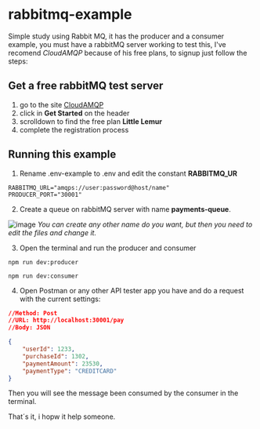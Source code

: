 # rabbitmq-example

Simple study using Rabbit MQ, it has the producer and a consumer example, you must have a rabbitMQ server working to test this, 
I've recomend *CloudAMQP* because of his free plans, to signup just follow the steps:

## Get a free rabbitMQ test server

1. go to the site [CloudAMQP](https://www.cloudamqp.com/plans.html)
2. click in **Get Started** on the header
3. scrolldown to find the free plan **Little Lemur**
4. complete the registration process

## Running this example

1. Rename .env-example to .env and edit the constant **RABBITMQ_UR**
```env
RABBITMQ_URL="amqps://user:password@host/name"
PRODUCER_PORT="30001"
```

2. Create a queue on rabbitMQ server with name **payments-queue**. 

![image](https://user-images.githubusercontent.com/72179/209598009-e4157089-4cd3-405f-882e-dd2dc367df7b.png)
*You can create any other name do you want, but then you need to edit the files and change it.*

3. Open the terminal and run the producer and consumer
```shell
npm run dev:producer
```
```shell
npm run dev:consumer
```

4. Open Postman or any other API tester app you have and do a request with the current settings:

```json
//Method: Post
//URL: http://localhost:30001/pay
//Body: JSON

{
    "userId": 1233,
    "purchaseId": 1302,
    "paymentAmount": 23530,
    "paymentType": "CREDITCARD"
}
```

Then you will see the message been consumed by the consumer in the terminal.

That´s it, i hopw it help someone.
